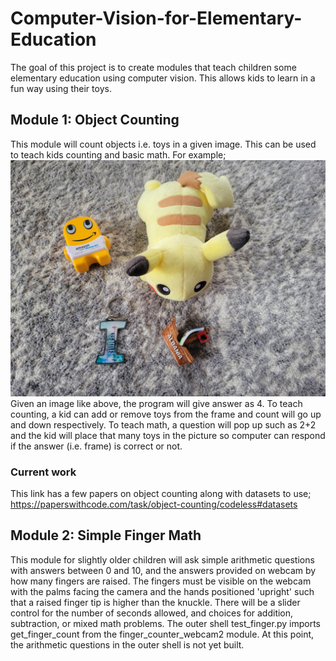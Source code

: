 # Computer-Vision-for-Elementary-Education

The goal of this project is to create modules that teach children some elementary education using computer vision. This allows kids to learn in a fun way using their toys.

## Module 1: Object Counting
This module will count objects i.e. toys in a given image. This can be used to teach kids counting and basic math. For example;
![](iqra-toys.jpg)
Given an image like above, the program will give answer as 4.
To teach counting, a kid can add or remove toys from the frame and count will go up and down respectively.
To teach math, a question will pop up such as 2+2 and the kid will place that many toys in the picture so computer can respond if the answer (i.e. frame) is correct or not.
### Current work
This link has a few papers on object counting along with datasets to use;
https://paperswithcode.com/task/object-counting/codeless#datasets

## Module 2: Simple Finger Math
This module for slightly older children will ask simple arithmetic questions with answers between 0 and 10, and the answers provided on webcam by how many fingers are raised. The fingers must be visible on the webcam with the palms facing the camera and the hands positioned 'upright' such that a raised finger tip is higher than the knuckle. There will be a slider control for the number of seconds allowed, and choices for addition, subtraction, or mixed math problems. The outer shell test_finger.py imports get_finger_count from the finger_counter_webcam2 module. At this point, the arithmetic questions in the outer shell is not yet built. 
